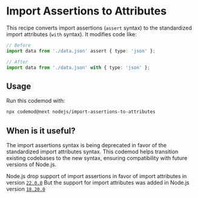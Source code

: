# Import Assertions to Attributes

This recipe converts import assertions (`assert` syntax) to the standardized import attributes (`with` syntax). It modifies code like:

```ts
// Before
import data from './data.json' assert { type: 'json' };

// After
import data from './data.json' with { type: 'json' };
```

## Usage

Run this codemod with:

```sh
npx codemod@next nodejs/import-assertions-to-attributes
```

## When is it useful?

The import assertions syntax is being deprecated in favor of the standardized import attributes syntax. This codemod helps transition existing codebases to the new syntax, ensuring compatibility with future versions of Node.js.

Node.js drop support of import assertions in favor of import attributes in version [`22.0.0`](https://nodejs.org/fr/blog/release/v22.0.0#other-notable-changes)
But the support for import attributes was added in Node.js version [`18.20.0`](https://nodejs.org/fr/blog/release/v18.20.0#added-support-for-import-attributes)
